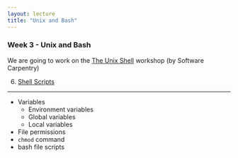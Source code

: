 ```yaml
---
layout: lecture
title: "Unix and Bash"
---
```


### Week 3 - Unix and Bash

We are going to work on the [The Unix Shell](http://swcarpentry.github.io/shell-novice/) workshop (by Software Carpentry)

6. [Shell Scripts](http://swcarpentry.github.io/shell-novice/06-script/)

-----

- Variables
	+ Environment variables
	+ Global variables
	+ Local variables
- File permissions
- `chmod` command
- bash file scripts

